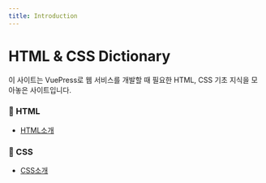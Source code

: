 ```yaml
---
title: Introduction
---
```


# HTML & CSS Dictionary

이 사이트는 VuePress로 웹 서비스를 개발할 때 필요한 HTML, CSS 기초 지식을 모아놓은 사이트입니다.

### 📃 HTML

- [HTML소개](/html/what-is-html.html)

### 🎨 CSS

- [CSS소개](/css/what-is-css.html)
